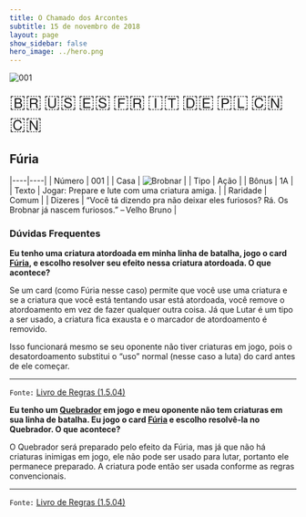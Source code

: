```yaml
---
title: O Chamado dos Arcontes
subtitle: 15 de novembro de 2018
layout: page
show_sidebar: false
hero_image: ../hero.png
---
```


![001](https://mastervault-storage-prod.s3.amazonaws.com/media/card_front/pt/341_001_7C854VPW72RH_pt.png)

<span title="Português" style="font-size: 32px;cursor: pointer;" onclick="javascript:document.querySelector('img[alt=\'001\']').src=document.querySelector('img[alt=\'001\']').src.replace(/card_front\/[^/]+/, 'card_front/pt').replace(/_[^/.0-9]+\.png/, '_pt.png')">🇧🇷</span>
<span title="English" style="font-size: 32px;cursor: pointer;" onclick="javascript:document.querySelector('img[alt=\'001\']').src=document.querySelector('img[alt=\'001\']').src.replace(/card_front\/[^/]+/, 'card_front/en').replace(/_[^/.0-9]+\.png/, '_en.png')">🇺🇸</span>
<span title="Español" style="font-size: 32px;cursor: pointer;" onclick="javascript:document.querySelector('img[alt=\'001\']').src=document.querySelector('img[alt=\'001\']').src.replace(/card_front\/[^/]+/, 'card_front/es').replace(/_[^/.0-9]+\.png/, '_es.png')">🇪🇸</span>
<span title="Français" style="font-size: 32px;cursor: pointer;" onclick="javascript:document.querySelector('img[alt=\'001\']').src=document.querySelector('img[alt=\'001\']').src.replace(/card_front\/[^/]+/, 'card_front/fr').replace(/_[^/.0-9]+\.png/, '_fr.png')">🇫🇷</span>
<span title="Italiano" style="font-size: 32px;cursor: pointer;" onclick="javascript:document.querySelector('img[alt=\'001\']').src=document.querySelector('img[alt=\'001\']').src.replace(/card_front\/[^/]+/, 'card_front/it').replace(/_[^/.0-9]+\.png/, '_it.png')">🇮🇹</span>
<span title="Deutsche" style="font-size: 32px;cursor: pointer;" onclick="javascript:document.querySelector('img[alt=\'001\']').src=document.querySelector('img[alt=\'001\']').src.replace(/card_front\/[^/]+/, 'card_front/de').replace(/_[^/.0-9]+\.png/, '_de.png')">🇩🇪</span>
<span title="Polskie" style="font-size: 32px;cursor: pointer;" onclick="javascript:document.querySelector('img[alt=\'001\']').src=document.querySelector('img[alt=\'001\']').src.replace(/card_front\/[^/]+/, 'card_front/pl').replace(/_[^/.0-9]+\.png/, '_pl.png')">🇵🇱</span>
<span title="简体中文" style="font-size: 32px;cursor: pointer;" onclick="javascript:document.querySelector('img[alt=\'001\']').src=document.querySelector('img[alt=\'001\']').src.replace(/card_front\/[^/]+/, 'card_front/zh-hans').replace(/_[^/.0-9]+\.png/, '_zh-hans.png')">🇨🇳</span>
<span title="繁體中文" style="font-size: 32px;cursor: pointer;" onclick="javascript:document.querySelector('img[alt=\'001\']').src=document.querySelector('img[alt=\'001\']').src.replace(/card_front\/[^/]+/, 'card_front/zh-hant').replace(/_[^/.0-9]+\.png/, '_zh-hant.png')">🇨🇳</span>

## Fúria

|----|----|
| Número | 001 |
| Casa | ![Brobnar](https://archonarcana.com/images/thumb/e/e0/Brobnar.png/22px-Brobnar.png "Brobnar") |
| Tipo | Ação |
| Bônus | 1A |
| Texto | Jogar: Prepare e lute com uma criatura amiga. |
| Raridade | Comum |
| Dizeres | “Você tá dizendo pra não deixar eles furiosos? Rá. Os Brobnar já nascem furiosos.” – Velho Bruno |

### Dúvidas Frequentes

**Eu tenho uma criatura atordoada em minha linha de batalha, jogo
o card [Fúria](/cota/001), e escolho resolver seu efeito nessa criatura
atordoada. O que acontece?**

Se um card (como Fúria nesse caso) permite que você use uma criatura
e se a criatura que você está tentando usar está atordoada, você remove
o atordoamento em vez de fazer qualquer outra coisa. Já que Lutar é um
tipo a ser usado, a criatura fica exausta e o marcador de atordoamento
é removido.

Isso funcionará mesmo se seu oponente não tiver criaturas em jogo, pois
o desatordoamento substitui o “uso” normal (nesse caso a luta) do card
antes de ele começar.

<hr/>

`Fonte:` [Livro de Regras (1.5.04)](https://drive.google.com/open?id=14pM1J8ZR_4hZbGFZt-ArQdAGsHCPEQdE)

**Eu tenho um [Quebrador](/cota/030) em jogo e meu oponente não
tem criaturas em sua linha de batalha. Eu jogo o card [Fúria](/cota/001) e escolho resolvê-la no Quebrador. O que acontece?**

O Quebrador será preparado pelo efeito da Fúria, mas já que não há
criaturas inimigas em jogo, ele não pode ser usado para lutar, portanto
ele permanece preparado. A criatura pode então ser usada conforme as
regras convencionais.

<hr/>

`Fonte:` [Livro de Regras (1.5.04)](https://drive.google.com/open?id=14pM1J8ZR_4hZbGFZt-ArQdAGsHCPEQdE)
